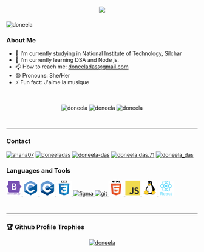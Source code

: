 <!-- ### HOLA  👋 , I'm Doneela Das -->
<!-- <h2 align="center"><img src="https://readme-typing-svg.herokuapp.com?color=de1084&size=30&width=750&height=80&lines=Hola+guys,+I'm+Doneela+Das."/></h2> -->

<h2 align="center">

<img src="https://readme-typing-svg.herokuapp.com?color=de1084&lines=Hola+guys,+I'm+Doneela+Das.;Welcome+to++my+GitHub+Profile!;Feel+free+to+Connect+with+me!;Thank+you!&font=Fira%20Code&&size=30center=true&width=750&height=80">

</h2>

<p align="left"> <img src="https://komarev.com/ghpvc/?username=doneela&label=Profile%20views&color=0e75b6&style=flat" alt="doneela" /> </p>


### About Me 

- 🔭 I’m currently studying in National Institute of Technology, Silchar
- 🌱 I’m currently learning DSA and Node js.
- 📫 How to reach me: doneeladas@gmail.com
- 😄 Pronouns: She/Her
- ⚡ Fun fact: J'aime la musique

<br/>
<p align="center">
  <img width="48%" src="https://github-readme-stats.vercel.app/api?username=doneela&theme=radical" alt="doneela" />
  <img width="48%" src="https://github-readme-streak-stats.herokuapp.com/?user=doneela&theme=radical" alt="doneela" />
  <img src="[https://github-readme-stats.vercel.app/api/top-langs?username=doneela&theme=radical](https://github-readme-stats.vercel.app/api/top-langs/?username=doneela&title_color=61dafb&text_color=ffffff&icon_color=61dafb&bg_color=20232a&langs_count=8&layout=compact&border_color=61dafb&hide_border=true)" alt="doneela" />

</p>

<br/>
<hr/>

### Contact
<p align="left">
<a href="https://www.codechef.com/users/ahana07" target="blank"><img align="center" src="https://cdn.jsdelivr.net/npm/simple-icons@3.1.0/icons/codechef.svg" alt="ahana07" height="30" width="40" /></a>
<a href="https://www.hackerrank.com/doneeladas" target="blank"><img align="center" src="https://raw.githubusercontent.com/rahuldkjain/github-profile-readme-generator/master/src/images/icons/Social/hackerrank.svg" alt="doneeladas" height="30" width="40" /></a>
<a href="https://linkedin.com/in/doneela-das" target="blank"><img align="center" src="https://raw.githubusercontent.com/rahuldkjain/github-profile-readme-generator/master/src/images/icons/Social/linked-in-alt.svg" alt="doneela-das" height="30" width="40" /></a>
<a href="https://fb.com/doneela.das.71" target="blank"><img align="center" src="https://raw.githubusercontent.com/rahuldkjain/github-profile-readme-generator/master/src/images/icons/Social/facebook.svg" alt="doneela.das.71" height="30" width="40" /></a>
<a href="https://instagram.com/doneela_das" target="blank"><img align="center" src="https://raw.githubusercontent.com/rahuldkjain/github-profile-readme-generator/master/src/images/icons/Social/instagram.svg" alt="doneela_das" height="30" width="40" /></a>
</p>

### Languages and Tools
<p align="left"> 
  <a href="https://getbootstrap.com" target="_blank" rel="noreferrer"> <img src="https://raw.githubusercontent.com/devicons/devicon/master/icons/bootstrap/bootstrap-plain-wordmark.svg" alt="bootstrap" width="40" height="40"/> </a> 
  <a href="https://www.cprogramming.com/" target="_blank" rel="noreferrer"> <img src="https://raw.githubusercontent.com/devicons/devicon/master/icons/c/c-original.svg" alt="c" width="40" height="40"/> </a> 
  <a href="https://www.w3schools.com/cpp/" target="_blank" rel="noreferrer"> <img src="https://raw.githubusercontent.com/devicons/devicon/master/icons/cplusplus/cplusplus-original.svg" alt="cplusplus" width="40" height="40"/> </a> 
  <a href="https://www.w3schools.com/css/" target="_blank" rel="noreferrer"> <img src="https://raw.githubusercontent.com/devicons/devicon/master/icons/css3/css3-original-wordmark.svg" alt="css3" width="40" height="40"/> </a> 
  <a href="https://www.figma.com/" target="_blank" rel="noreferrer"> <img src="https://www.vectorlogo.zone/logos/figma/figma-icon.svg" alt="figma" width="40" height="40"/> </a> 
  <a href="https://git-scm.com/" target="_blank" rel="noreferrer"> <img src="https://www.vectorlogo.zone/logos/git-scm/git-scm-icon.svg" alt="git" width="40" height="40"/> </a> 
  <a href="https://www.w3.org/html/" target="_blank" rel="noreferrer"> <img src="https://raw.githubusercontent.com/devicons/devicon/master/icons/html5/html5-original-wordmark.svg" alt="html5" width="40" height="40"/> </a> 
  <a href="https://developer.mozilla.org/en-US/docs/Web/JavaScript" target="_blank" rel="noreferrer"> <img src="https://raw.githubusercontent.com/devicons/devicon/master/icons/javascript/javascript-original.svg" alt="javascript" width="40" height="40"/> </a> 
  <a href="https://www.linux.org/" target="_blank" rel="noreferrer"> <img src="https://raw.githubusercontent.com/devicons/devicon/master/icons/linux/linux-original.svg" alt="linux" width="40" height="40"/> </a> 
  <a href="https://reactjs.org/" target="_blank" rel="noreferrer"> <img src="https://raw.githubusercontent.com/devicons/devicon/master/icons/react/react-original-wordmark.svg" alt="react" width="40" height="40"/> </a> 
</p>
<br/>
<hr/>

###  🏆 Github Profile Trophies
<p align="center"> 
  <a href="https://github.com/ryo-ma/github-profile-trophy">
    <img src="https://github-profile-trophy.vercel.app/?username=doneela&theme=radical" alt="doneela" /></a> 
</p>


